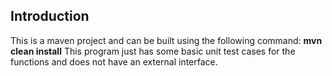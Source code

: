 ## Introduction

This is a maven project and can be built using the following command: 
**mvn clean install**
This program just has some basic unit test cases for the functions and does not have an external interface. 